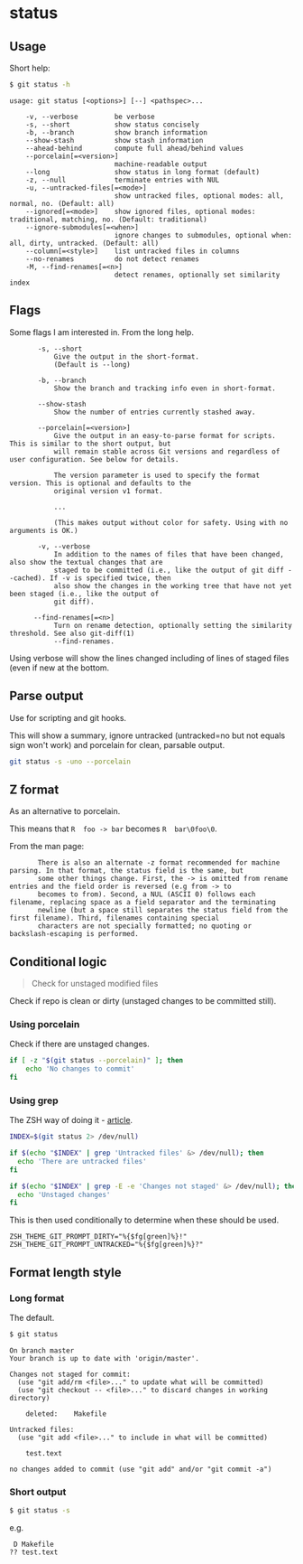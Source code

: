 # status

## Usage

Short help:

```sh
$ git status -h
```
```
usage: git status [<options>] [--] <pathspec>...

    -v, --verbose         be verbose
    -s, --short           show status concisely
    -b, --branch          show branch information
    --show-stash          show stash information
    --ahead-behind        compute full ahead/behind values
    --porcelain[=<version>]
                          machine-readable output
    --long                show status in long format (default)
    -z, --null            terminate entries with NUL
    -u, --untracked-files[=<mode>]
                          show untracked files, optional modes: all, normal, no. (Default: all)
    --ignored[=<mode>]    show ignored files, optional modes: traditional, matching, no. (Default: traditional)
    --ignore-submodules[=<when>]
                          ignore changes to submodules, optional when: all, dirty, untracked. (Default: all)
    --column[=<style>]    list untracked files in columns
    --no-renames          do not detect renames
    -M, --find-renames[=<n>]
                          detect renames, optionally set similarity index
```


## Flags

Some flags I am interested in. From the long help.

```
       -s, --short
           Give the output in the short-format.
           (Default is --long)

       -b, --branch
           Show the branch and tracking info even in short-format.

       --show-stash
           Show the number of entries currently stashed away.

       --porcelain[=<version>]
           Give the output in an easy-to-parse format for scripts. This is similar to the short output, but
           will remain stable across Git versions and regardless of user configuration. See below for details.

           The version parameter is used to specify the format version. This is optional and defaults to the
           original version v1 format.

           ...

           (This makes output without color for safety. Using with no arguments is OK.)

       -v, --verbose
           In addition to the names of files that have been changed, also show the textual changes that are
           staged to be committed (i.e., like the output of git diff --cached). If -v is specified twice, then
           also show the changes in the working tree that have not yet been staged (i.e., like the output of
           git diff).

      --find-renames[=<n>]
           Turn on rename detection, optionally setting the similarity threshold. See also git-diff(1)
           --find-renames.
```

Using verbose will show the lines changed including of lines of staged files (even if new at the bottom.


## Parse output

Use for scripting and git hooks.

This will show a summary, ignore untracked (untracked=no but not equals sign won't work) and porcelain for clean, parsable output.

```sh
git status -s -uno --porcelain
```

## Z format

As an alternative to porcelain.

This means that `R  foo -> bar` becomes `R  bar\0foo\0`.

From the man page:

```
       There is also an alternate -z format recommended for machine parsing. In that format, the status field is the same, but
       some other things change. First, the -> is omitted from rename entries and the field order is reversed (e.g from -> to
       becomes to from). Second, a NUL (ASCII 0) follows each filename, replacing space as a field separator and the terminating
       newline (but a space still separates the status field from the first filename). Third, filenames containing special
       characters are not specially formatted; no quoting or backslash-escaping is performed.
```


## Conditional logic
> Check for unstaged modified files

Check if repo is clean or dirty (unstaged changes to be committed still).

### Using porcelain

Check if there are unstaged changes.

```sh
if [ -z "$(git status --porcelain)" ]; then
    echo 'No changes to commit'
fi
```


### Using grep

The ZSH way of doing it - [article](https://coderwall.com/p/e-tsng/ziraga-oh-my-zsh-theme).

```sh
INDEX=$(git status 2> /dev/null)

if $(echo "$INDEX" | grep 'Untracked files' &> /dev/null); then
  echo 'There are untracked files'
fi

if $(echo "$INDEX" | grep -E -e 'Changes not staged' &> /dev/null); then
  echo 'Unstaged changes'
fi
```

This is then used conditionally to determine when these should be used.

```
ZSH_THEME_GIT_PROMPT_DIRTY="%{$fg[green]%}!"
ZSH_THEME_GIT_PROMPT_UNTRACKED="%{$fg[green]%}?"
```


## Format length style

### Long format

The default.

```sh
$ git status
```
```
On branch master
Your branch is up to date with 'origin/master'.

Changes not staged for commit:
  (use "git add/rm <file>..." to update what will be committed)
  (use "git checkout -- <file>..." to discard changes in working directory)

	deleted:    Makefile

Untracked files:
  (use "git add <file>..." to include in what will be committed)

	test.text

no changes added to commit (use "git add" and/or "git commit -a")
```

### Short output

```sh
$ git status -s
```

e.g.

```
 D Makefile
?? test.text
```
